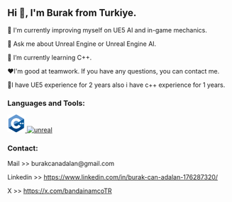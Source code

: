 ## Hi 👋, I'm Burak from Turkiye.

🔭  I'm currently improving myself on UE5 AI and in-game mechanics.

💬 Ask me about Unreal Engine or Unreal Engine AI.

🌱 I’m currently learning C++. 

❤️I'm good at teamwork. If you have any questions, you can contact me.

🐾I have UE5 experience for 2 years also i have c++ experience for 1 years.

<h3 align="left">Languages and Tools:</h3>
<p align="left"> <a href="https://www.w3schools.com/cpp/" target="_blank" rel="noreferrer"> <img src="https://raw.githubusercontent.com/devicons/devicon/master/icons/cplusplus/cplusplus-original.svg" alt="cplusplus" width="40" height="40"/> </a> <a href="https://unrealengine.com/" target="_blank" rel="noreferrer"> <img src="https://raw.githubusercontent.com/kenangundogan/fontisto/036b7eca71aab1bef8e6a0518f7329f13ed62f6b/icons/svg/brand/unreal-engine.svg" alt="unreal" width="40" height="40"/> </a> </p>

<h3 align="left">Contact:</h3>
Mail >> burakcanadalan@gmail.com


Linkedin >> https://www.linkedin.com/in/burak-can-adalan-176287320/

X >> https://x.com/bandainamcoTR

